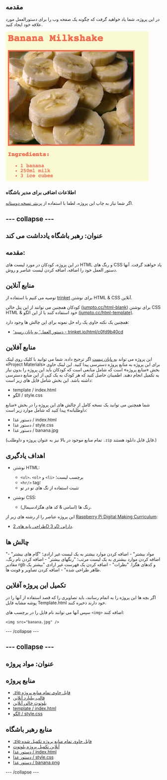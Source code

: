 ## مقدمه

در این پروژه، شما یاد خواهید گرفت که چگونه یک صفحه وب را برای دستورالعمل مورد علاقه خود ایجاد کنید.

![تصویری](images/recipe-final.png)

### اطلاعات اضافی برای مدیر باشگاه

اگر شما نیاز به چاپ این پروژه، لطفا با استفاده از [پرینتر نسخه دوستانه](https://projects.raspberrypi.org/en/projects/recipe/print).

## \--- collapse \---

## عنوان: رهبر باشگاه یادداشت می کند

## مقدمه:

در این پروژه، کودکان در مورد لیست های HTML و رنگ های CSS یاد خواهند گرفت. آنها دستور العمل خود را اضافه، اضافه کردن لیست عناصر و روش.

## منابع آنلاین

توصیه می کنیم با استفاده از [trinket](https://trinket.io/) برای نوشتن HTML & CSS آنلاین.

کودکان همچنین می توانند از این پنل خالی [(jumpto.cc/html-blank)](http://jumpto.cc/html-blank) برای نوشتن CSS HTML & خود استفاده کنند یا از این الگو [(jumpto.cc/html-template)](http://jumpto.cc/html-template).

همچنین یک نکته حاوی یک راه حل نمونه برای این چالش ها وجود دارد:

+ ['دستور العمل' به پایان رسید - trinket.io/html/c0fd9b40cd](https://trinket.io/html/c0fd9b40cd)

## منابع آفلاین

این پروژه می تواند [به پایان نیست](https://www.codeclubprojects.org/en-GB/resources/webdev-working-offline/) اگر ترجیح داده. شما می توانید با کلیک روی لینک «Project Materials» برای این پروژه به منابع پروژه دسترسی پیدا کنید. این لینک حاوی بخش «منابع پروژه» است که شامل منابعی است که کودکان باید این پروژه را بدون نیاز به تکمیل انجام دهند. اطمینان حاصل کنید که هر کودک به یک کپی از این منابع دسترسی داشته باشد. این بخش شامل فایل های زیر است:

+ template / index.html
+ الگو / style.css

شما همچنین می توانید یک نسخه کامل از چالش های این پروژه را در بخش «منابع داوطلبانه» پیدا کنید که شامل موارد زیر است:

+ دستور غذا / index.html
+ دستور غذا / style.css
+ دستور غذا / banana.jpg

(تمام منابع موجود در بالا نیز به عنوان پروژه و داوطلب `.zip` فایل قابل دانلود هستند.)

## اهداف یادگیری

+ نوشتن HTML:
    
    + `<ul>`، `<ol>` و `<li>` برچسب لیست؛
    + `<hr/>` tag؛
    + تثبیت استفاده از تگ های تو در تو

+ نوشتن CSS:
    
    + رنگ ها (اسامی & کد های هگزادسیمال).

این پروژه عناصر را از رشته های زیر از [Raspberry Pi Digital Making Curriculum](http://rpf.io/curriculum):

+ [طراحی پایه های 2D و 3D دارایی](https://www.raspberrypi.org/curriculum/design/creator).

## چالش ها

"مواد بیشتر" - اضافه کردن موارد بیشتر به یک لیست غیر ارادی؛ "گام های بیشتر" - اضافه کردن موارد بیشتری به یک لیست مرتب؛ "رنگهای بیشتر" - اضافه کردن نام رنگ، مقادیر rgb و کدهای هگزا. "نظرات" - اضافه کردن یک فهرست غیر ارادی "بیشتر یک ظاهر طراحی شده" - اضافه کردن تصاویر و فونت ها.

## تکمیل این پروژه آفلاین

اگر بچه ها این پروژه را به اتمام رسانند، باید تصاویری را که قصد استفاده از آنها را در پوشه مشابه فایل Template.html خود دارند ذخیره کنند.

سپس آنها می توانند نام فایل را در برچسب های `<img>` اضافه کنند:

    <img src="banana.jpg" />
    

\--- /collapse \---

## \--- collapse \---

## عنوان: مواد پروژه

## منابع پروژه

+ [.zip فایل حاوی تمام منابع پروژه](resources/recipe-project-resources.zip)
+ [قالب بیلیارد آنلاین](http://jumpto.cc/trinket-template)
+ [بلوتوث خالی آنلاین](http://jumpto.cc/trinket-blank)
+ [template / index.html](resources/template-index.html)
+ [الگو / style.css](resources/template-style.css)

## منابع رهبر باشگاه

+ [.zip فایل حاوی تمام منابع پروژه تکمیل شده](resources/recipe-volunteer-resources.zip)
+ [آنلاین تکمیل پروژه بلوتوث](https://trinket.io/html/c0fd9b40cd)
+ [دستور غذا / index.html](resources/recipe-finished-index.html)
+ [دستور غذا / style.css](resources/recipe-finished-style.css)
+ [دستور غذا / banana.png](resources/recipe-finished-banana.png)

\--- /collapse \---